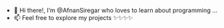 - 👋 Hi there!, I’m @AfnanSiregar who loves to learn about programming ...
- 📫 Feel free to explore my projects ✨✨✨✨

